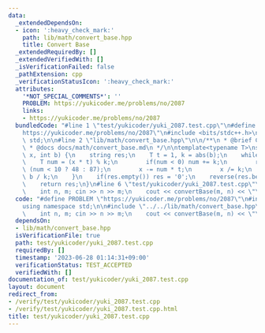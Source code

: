 ```yaml
---
data:
  _extendedDependsOn:
  - icon: ':heavy_check_mark:'
    path: lib/math/convert_base.hpp
    title: Convert Base
  _extendedRequiredBy: []
  _extendedVerifiedWith: []
  _isVerificationFailed: false
  _pathExtension: cpp
  _verificationStatusIcon: ':heavy_check_mark:'
  attributes:
    '*NOT_SPECIAL_COMMENTS*': ''
    PROBLEM: https://yukicoder.me/problems/no/2087
    links:
    - https://yukicoder.me/problems/no/2087
  bundledCode: "#line 1 \"test/yukicoder/yuki_2087.test.cpp\"\n#define PROBLEM \"\
    https://yukicoder.me/problems/no/2087\"\n#include <bits/stdc++.h>\nusing namespace\
    \ std;\n\n#line 2 \"lib/math/convert_base.hpp\"\n\n/**\n * @brief Convert Base\n\
    \ * @docs docs/math/convert_base.md\n */\n\ntemplate<typename T>\nstring convertBase(T\
    \ x, int b) {\n    string res;\n    T t = 1, k = abs(b);\n    while(x){\n    \
    \    T num = (x * t) % k;\n        if(num < 0) num += k;\n        res += num +\
    \ (num < 10 ? 48 : 87);\n        x -= num * t;\n        x /= k;\n        t *=\
    \ b / k;\n    }\n    if(res.empty()) res = '0';\n    reverse(res.begin(), res.end());\n\
    \    return res;\n}\n#line 6 \"test/yukicoder/yuki_2087.test.cpp\"\n\nint main(){\n\
    \    int n, m; cin >> n >> m;\n    cout << convertBase(m, n) << \"\\n\";\n}\n"
  code: "#define PROBLEM \"https://yukicoder.me/problems/no/2087\"\n#include <bits/stdc++.h>\n\
    using namespace std;\n\n#include \"../../lib/math/convert_base.hpp\"\n\nint main(){\n\
    \    int n, m; cin >> n >> m;\n    cout << convertBase(m, n) << \"\\n\";\n}"
  dependsOn:
  - lib/math/convert_base.hpp
  isVerificationFile: true
  path: test/yukicoder/yuki_2087.test.cpp
  requiredBy: []
  timestamp: '2023-06-28 01:14:31+09:00'
  verificationStatus: TEST_ACCEPTED
  verifiedWith: []
documentation_of: test/yukicoder/yuki_2087.test.cpp
layout: document
redirect_from:
- /verify/test/yukicoder/yuki_2087.test.cpp
- /verify/test/yukicoder/yuki_2087.test.cpp.html
title: test/yukicoder/yuki_2087.test.cpp
---
```

